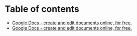 # Table of contents

* [Google Docs - create and edit documents online, for free.](README.md)
* [Google Docs - create and edit documents online, for free.](untitled.md)

